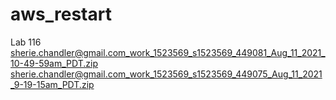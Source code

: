 # aws_restart
Lab 116
[sherie.chandler@gmail.com_work_1523569_s1523569_449081_Aug_11_2021_10-49-59am_PDT.zip](https://github.com/my-sherie-amour/hello-world/files/6970440/sherie.chandler%40gmail.com_work_1523569_s1523569_449081_Aug_11_2021_10-49-59am_PDT.zip)
[sherie.chandler@gmail.com_work_1523569_s1523569_449075_Aug_11_2021_9-19-15am_PDT.zip](https://github.com/my-sherie-amour/hello-world/files/6970441/sherie.chandler%40gmail.com_work_1523569_s1523569_449075_Aug_11_2021_9-19-15am_PDT.zip)

